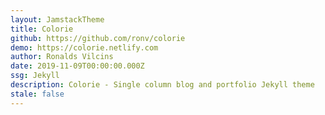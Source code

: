 ```yaml
---
layout: JamstackTheme
title: Colorie
github: https://github.com/ronv/colorie
demo: https://colorie.netlify.com
author: Ronalds Vilcins
date: 2019-11-09T00:00:00.000Z
ssg: Jekyll
description: Colorie - Single column blog and portfolio Jekyll theme
stale: false
---
```


